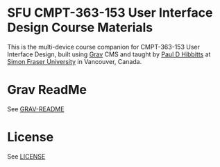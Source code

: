 # SFU CMPT-363-153 User Interface Design Course Materials

This is the multi-device course companion for CMPT-363-153 User Interface Design, built using [Grav](http://www.getgrav.org) CMS and taught by [Paul D Hibbitts](http://www.paulhibbitts.com) at [Simon Fraser University](http://www.sfu.ca) in Vancouver, Canada.

# Grav ReadMe

See [GRAV-README](GRAV-README)

# License

See [LICENSE](LICENSE)
